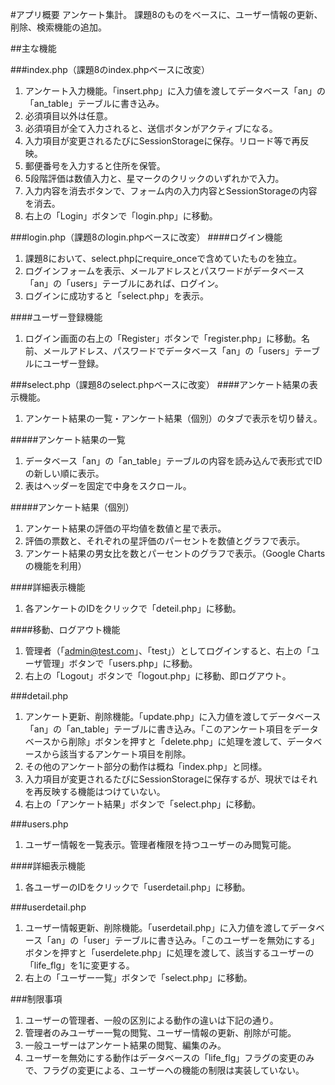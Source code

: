#アプリ概要
アンケート集計。
課題8のものをベースに、ユーザー情報の更新、削除、検索機能の追加。

##主な機能

###index.php（課題8のindex.phpベースに改変）
1. アンケート入力機能。「insert.php」に入力値を渡してデータベース「an」の「an_table」テーブルに書き込み。
2. 必須項目以外は任意。
3. 必須項目が全て入力されると、送信ボタンがアクティブになる。
4. 入力項目が変更されるたびにSessionStorageに保存。リロード等で再反映。
5. 郵便番号を入力すると住所を保管。
6. 5段階評価は数値入力と、星マークのクリックのいずれかで入力。
7. 入力内容を消去ボタンで、フォーム内の入力内容とSessionStorageの内容を消去。
8. 右上の「Login」ボタンで「login.php」に移動。

###login.php（課題8のlogin.phpベースに改変）
####ログイン機能
1. 課題8において、select.phpにrequire_onceで含めていたものを独立。
2. ログインフォームを表示、メールアドレスとパスワードがデータベース「an」の「users」テーブルにあれば、ログイン。
3. ログインに成功すると「select.php」を表示。

####ユーザー登録機能
1. ログイン画面の右上の「Register」ボタンで「register.php」に移動。名前、メールアドレス、パスワードでデータベース「an」の「users」テーブルにユーザー登録。

###select.php（課題8のselect.phpベースに改変）
####アンケート結果の表示機能。
1. アンケート結果の一覧・アンケート結果（個別）のタブで表示を切り替え。

#####アンケート結果の一覧
1. データベース「an」の「an_table」テーブルの内容を読み込んで表形式でIDの新しい順に表示。
2. 表はヘッダーを固定で中身をスクロール。

#####アンケート結果（個別）
1. アンケート結果の評価の平均値を数値と星で表示。
2. 評価の票数と、それぞれの星評価のパーセントを数値とグラフで表示。
3. アンケート結果の男女比を数とパーセントのグラフで表示。（Google Chartsの機能を利用）

####詳細表示機能
1. 各アンケートのIDをクリックで「deteil.php」に移動。

####移動、ログアウト機能
1. 管理者（「admin@test.com」、「test」）としてログインすると、右上の「ユーザ管理」ボタンで「users.php」に移動。
1. 右上の「Logout」ボタンで「logout.php」に移動、即ログアウト。

###detail.php
1. アンケート更新、削除機能。「update.php」に入力値を渡してデータベース「an」の「an_table」テーブルに書き込み。「このアンケート項目をデータベースから削除」ボタンを押すと「delete.php」に処理を渡して、データベースから該当するアンケート項目を削除。
2. その他のアンケート部分の動作は概ね「index.php」と同様。
3. 入力項目が変更されるたびにSessionStorageに保存するが、現状ではそれを再反映する機能はつけていない。
4. 右上の「アンケート結果」ボタンで「select.php」に移動。

###users.php
1. ユーザー情報を一覧表示。管理者権限を持つユーザーのみ閲覧可能。

####詳細表示機能
1. 各ユーザーのIDをクリックで「userdetail.php」に移動。

###userdetail.php
1. ユーザー情報更新、削除機能。「userdetail.php」に入力値を渡してデータベース「an」の「user」テーブルに書き込み。「このユーザーを無効にする」ボタンを押すと「userdelete.php」に処理を渡して、該当するユーザーの「life_flg」を1に変更する。
2. 右上の「ユーザー一覧」ボタンで「select.php」に移動。

###制限事項
1. ユーザーの管理者、一般の区別による動作の違いは下記の通り。
2. 管理者のみユーザー一覧の閲覧、ユーザー情報の更新、削除が可能。
3. 一般ユーザーはアンケート結果の閲覧、編集のみ。
4. ユーザーを無効にする動作はデータベースの「life_flg」フラグの変更のみで、フラグの変更による、ユーザーへの機能の制限は実装していない。